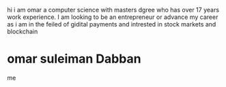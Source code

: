 hi i am omar a computer science with masters dgree who has over 17 years work experience.
I am looking to be an entrepreneur or advance my career as i am in the feiled of gidital payments
and intrested in stock markets and blockchain
# omar suleiman Dabban
me
